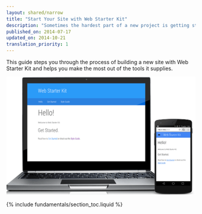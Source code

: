 ```yaml
---
layout: shared/narrow
title: "Start Your Site with Web Starter Kit"
description: "Sometimes the hardest part of a new project is getting started. Web Starter Kit gives you a solid base with a range of tools to help you along the development process."
published_on: 2014-07-17
updated_on: 2014-10-21
translation_priority: 1
---
```


<p class="intro">
This guide steps you through the process of building a new site with Web 
Starter Kit and helps you make the most out of the tools it supplies.
</p>

<img src="images/wsk-on-pixel-n5.png">

{% include fundamentals/section_toc.liquid %}
